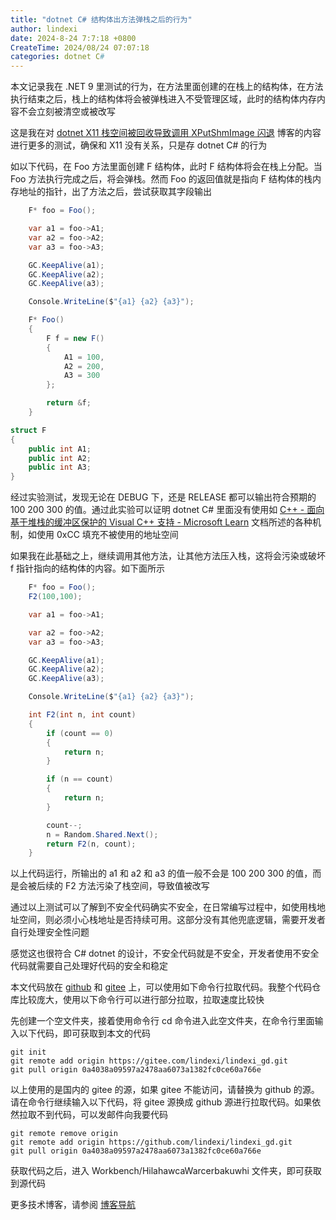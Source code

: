 ```yaml
---
title: "dotnet C# 结构体出方法弹栈之后的行为"
author: lindexi
date: 2024-8-24 7:7:18 +0800
CreateTime: 2024/08/24 07:07:18
categories: dotnet C#
---
```


本文记录我在 .NET 9 里测试的行为，在方法里面创建的在栈上的结构体，在方法执行结束之后，栈上的结构体将会被弹栈进入不受管理区域，此时的结构体内存内容不会立刻被清空或被改写

<!--more-->


<!-- CreateTime:2024/08/24 07:07:18 -->

<!-- 发布 -->
<!-- 博客 -->

这是我在对 [dotnet X11 栈空间被回收导致调用 XPutShmImage 闪退](https://blog.lindexi.com/post/dotnet-X11-%E6%A0%88%E7%A9%BA%E9%97%B4%E8%A2%AB%E5%9B%9E%E6%94%B6%E5%AF%BC%E8%87%B4%E8%B0%83%E7%94%A8-XPutShmImage-%E9%97%AA%E9%80%80.html ) 博客的内容进行更多的测试，确保和 X11 没有关系，只是存 dotnet C# 的行为
<!-- [dotnet X11 栈空间被回收导致调用 XPutShmImage 闪退 - lindexi - 博客园](https://www.cnblogs.com/lindexi/p/18375092 ) -->

如以下代码，在 Foo 方法里面创建 F 结构体，此时 F 结构体将会在栈上分配。当 Foo 方法执行完成之后，将会弹栈。然而 Foo 的返回值就是指向 F 结构体的栈内存地址的指针，出了方法之后，尝试获取其字段输出

```csharp
    F* foo = Foo();

    var a1 = foo->A1;
    var a2 = foo->A2;
    var a3 = foo->A3;

    GC.KeepAlive(a1);
    GC.KeepAlive(a2);
    GC.KeepAlive(a3);

    Console.WriteLine($"{a1} {a2} {a3}");

    F* Foo()
    {
        F f = new F()
        {
            A1 = 100,
            A2 = 200,
            A3 = 300
        };

        return &f;
    }

struct F
{
    public int A1;
    public int A2;
    public int A3;
}
```

经过实验测试，发现无论在 DEBUG 下，还是 RELEASE 都可以输出符合预期的 100 200 300 的值。通过此实验可以证明 dotnet C# 里面没有使用如 [C++ - 面向基于堆栈的缓冲区保护的 Visual C++ 支持 - Microsoft Learn](https://learn.microsoft.com/zh-cn/archive/msdn-magazine/2017/december/c-visual-c-support-for-stack-based-buffer-protection ) 文档所述的各种机制，如使用 0xCC 填充不被使用的地址空间

如果我在此基础之上，继续调用其他方法，让其他方法压入栈，这将会污染或破坏 f 指针指向的结构体的内容。如下面所示

```csharp
    F* foo = Foo();
    F2(100,100);

    var a1 = foo->A1;

    var a2 = foo->A2;
    var a3 = foo->A3;

    GC.KeepAlive(a1);
    GC.KeepAlive(a2);
    GC.KeepAlive(a3);

    Console.WriteLine($"{a1} {a2} {a3}");

    int F2(int n, int count)
    {
        if (count == 0)
        {
            return n;
        }

        if (n == count)
        {
            return n;
        }

        count--;
        n = Random.Shared.Next();
        return F2(n, count);
    }
```

以上代码运行，所输出的 a1 和 a2 和 a3 的值一般不会是 100 200 300 的值，而是会被后续的 F2 方法污染了栈空间，导致值被改写

通过以上测试可以了解到不安全代码确实不安全，在日常编写过程中，如使用栈地址空间，则必须小心栈地址是否持续可用。这部分没有其他兜底逻辑，需要开发者自行处理安全性问题

感觉这也很符合 C# dotnet 的设计，不安全代码就是不安全，开发者使用不安全代码就需要自己处理好代码的安全和稳定

本文代码放在 [github](https://github.com/lindexi/lindexi_gd/tree/0a4038a09597a2478aa6073a1382fc0ce60a766e/Workbench/HilahawcaWarcerbakuwhi) 和 [gitee](https://gitee.com/lindexi/lindexi_gd/tree/0a4038a09597a2478aa6073a1382fc0ce60a766e/Workbench/HilahawcaWarcerbakuwhi) 上，可以使用如下命令行拉取代码。我整个代码仓库比较庞大，使用以下命令行可以进行部分拉取，拉取速度比较快

先创建一个空文件夹，接着使用命令行 cd 命令进入此空文件夹，在命令行里面输入以下代码，即可获取到本文的代码

```
git init
git remote add origin https://gitee.com/lindexi/lindexi_gd.git
git pull origin 0a4038a09597a2478aa6073a1382fc0ce60a766e
```

以上使用的是国内的 gitee 的源，如果 gitee 不能访问，请替换为 github 的源。请在命令行继续输入以下代码，将 gitee 源换成 github 源进行拉取代码。如果依然拉取不到代码，可以发邮件向我要代码

```
git remote remove origin
git remote add origin https://github.com/lindexi/lindexi_gd.git
git pull origin 0a4038a09597a2478aa6073a1382fc0ce60a766e
```

获取代码之后，进入 Workbench/HilahawcaWarcerbakuwhi 文件夹，即可获取到源代码

更多技术博客，请参阅 [博客导航](https://blog.lindexi.com/post/%E5%8D%9A%E5%AE%A2%E5%AF%BC%E8%88%AA.html )

